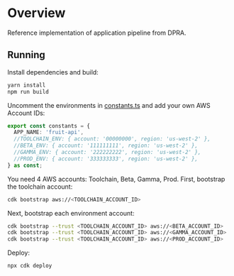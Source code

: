 # Overview

Reference implementation of application pipeline from DPRA.

## Running

Install dependencies and build:

```bash
yarn install
npm run build
```

Uncomment the environments in [constants.ts](infrastructure/src/constants.ts) and add your own AWS Account IDs:

```typescript
export const constants = {
  APP_NAME: 'fruit-api',
  //TOOLCHAIN_ENV: { account: '00000000', region: 'us-west-2' },
  //BETA_ENV: { account: '111111111', region: 'us-west-2' },
  //GAMMA_ENV: { account: '222222222', region: 'us-west-2' },
  //PROD_ENV: { account: '333333333', region: 'us-west-2' },
} as const;
```

You need 4 AWS accounts: Toolchain, Beta, Gamma, Prod. First, bootstrap the toolchain account:

```bash
cdk bootstrap aws://<TOOLCHAIN_ACCOUNT_ID>
```

Next, bootstrap each environment account:

```bash
cdk bootstrap --trust <TOOLCHAIN_ACCOUNT_ID> aws://<BETA_ACCOUNT_ID>
cdk bootstrap --trust <TOOLCHAIN_ACCOUNT_ID> aws://<GAMMA_ACCOUNT_ID>
cdk bootstrap --trust <TOOLCHAIN_ACCOUNT_ID> aws://<PROD_ACCOUNT_ID>
```

Deploy:

```bash
npx cdk deploy
```